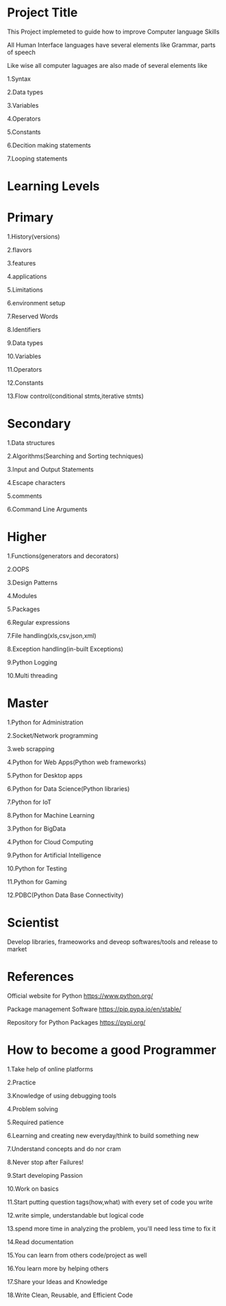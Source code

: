 Project Title
================================
This Project implemeted to guide how to improve Computer language Skills



All Human Interface languages have several elements like Grammar, parts of speech 

Like wise all computer  laguages are also made of several elements like


1.Syntax

2.Data types

3.Variables

4.Operators

5.Constants

6.Decition making statements

7.Looping statements



Learning Levels
============================
Primary
======================
1.History(versions)

2.flavors

3.features

4.applications

5.Limitations

6.environment setup

7.Reserved Words

8.Identifiers

9.Data types

10.Variables

11.Operators

12.Constants

13.Flow control(conditional stmts,iterative stmts)

Secondary
==============================
1.Data structures

2.Algorithms(Searching and Sorting techniques)

3.Input and Output Statements

4.Escape characters

5.comments

6.Command Line Arguments

Higher
=======================
1.Functions(generators and decorators)

2.OOPS	

3.Design Patterns

4.Modules

5.Packages

6.Regular expressions

7.File handling(xls,csv,json,xml)

8.Exception handling(in-built Exceptions)

9.Python Logging

10.Multi threading

Master
===============================
1.Python for  Administration

2.Socket/Network programming

3.web scrapping

4.Python for Web Apps(Python web frameworks)

5.Python for Desktop apps

6.Python for Data Science(Python libraries)

7.Python for IoT

8.Python for Machine Learning

3.Python for BigData

4.Python for Cloud Computing

9.Python for Artificial Intelligence

10.Python for Testing

11.Python for Gaming

12.PDBC(Python Data Base Connectivity)

Scientist
===========================
Develop libraries, frameoworks and deveop softwares/tools and release to market


References
===================================
Official website for Python
https://www.python.org/

Package management Software
https://pip.pypa.io/en/stable/

Repository for Python Packages
https://pypi.org/


How to become a good Programmer
=================================

1.Take help of online platforms

2.Practice

3.Knowledge of using debugging tools

4.Problem solving

5.Required patience

6.Learning and creating new everyday/think to build something new

7.Understand concepts and do nor cram

8.Never stop after Failures!

9.Start developing Passion 

10.Work on basics

11.Start putting question tags(how,what) with every set of code you write

12.write simple, understandable but logical code

13.spend more time in analyzing the problem, you'll need less time to fix it

14.Read documentation

15.You can learn from others code/project as well

16.You learn more by helping others

17.Share your Ideas and Knowledge

18.Write Clean, Reusable, and Efficient Code















